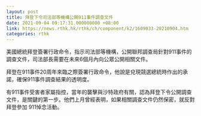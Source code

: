 ```yaml
---
layout: post
title: 拜登下令司法部等機構公開911事件調查文件
date: 2021-09-04 09:17:31.000000000 +08:00
link: https://news.rthk.hk/rthk/ch/component/k2/1609033-20210904.htm
categories: rthk
---
```


美國總統拜登簽署行政命令，指示司法部等機構，公開聯邦調查局針對911事件的調查文件，司法部長需要在未來6個月內向公眾公開相關文件。

拜登在911事件20周年來臨之際簽署行政命令，他說是兌現競選總統時作出的承諾，確保911事件調查結果的透明度。

有911事件受害者家屬指控，當年的襲擊與沙特政府有關，認為拜登下令公開調查文件，是關鍵的第一步。他們上月曾經表明，如果相關調查文件仍然保密，就反對拜登參加 911悼念活動。
